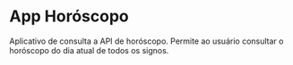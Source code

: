 # App Horóscopo
Aplicativo de consulta a API de horóscopo. Permite ao usuário consultar o horóscopo do dia atual de todos os signos.
